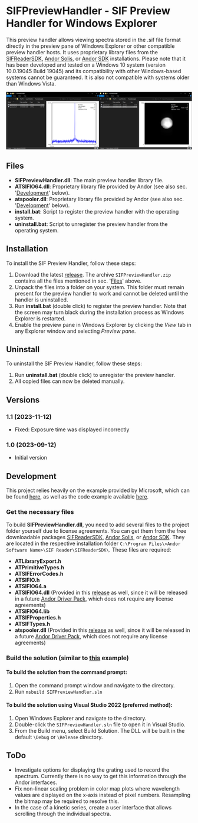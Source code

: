 # SIFPreviewHandler - SIF Preview Handler for Windows Explorer

This preview handler allows viewing spectra stored in the .sif file format directly in the preview pane of Windows Explorer or other compatible preview handler hosts. It uses proprietary library files from the [SIFReaderSDK](https://andor.oxinst.com/downloads/view/viewer:-sif-reader-sdk-2.104.30065.0), [Andor Solis](https://andor.oxinst.com/downloads/view/andor-solis-64-bit-4.32.30065.0), or [Andor SDK](https://andor.oxinst.com/downloads/view/andor-sdk-2.104.30084.0) installations. Please note that it has been developed and tested on a Windows 10 system (version 10.0.19045 Build 19045) and its compatibility with other Windows-based systems cannot be guaranteed. It is also not compatible with systems older than Windows Vista.

![Preview Example for FVB and Image Mode Spectrum](example.png)

## Files

- **SIFPreviewHandler.dll**: The main preview handler library file.
- **ATSIFIO64.dll**: Proprietary library file provided by Andor (see also sec. '[Development](#development)' below).
- **atspooler.dll**: Proprietary library file provided by Andor (see also sec. '[Development](#development)' below).
- **install.bat**: Script to register the preview handler with the operating system.
- **uninstall.bat**: Script to unregister the preview handler from the operating system.

## Installation

To install the SIF Preview Handler, follow these steps:

1. Download the latest [release](https://github.com/dfpsoeew/SIFPreviewHandler/releases). The archive `SIFPreviewHandler.zip` contains all the files mentioned in sec. '[Files](#files)' above.
2. Unpack the files into a folder on your system. This folder must remain present for the preview handler to work and cannot be deleted until the handler is uninstalled.
3. Run **install.bat** (double click) to register the preview handler. Note that the screen may turn black during the installation process as Windows Explorer is restarted.
4. Enable the preview pane in Windows Explorer by clicking the *View* tab in any Explorer window and selecting *Preview pane*.

## Uninstall

To uninstall the SIF Preview Handler, follow these steps:

1. Run **uninstall.bat** (double click) to unregister the preview handler.
2. All copied files can now be deleted manually.

## Versions

### 1.1 (2023-11-12)
- Fixed: Exposure time was displayed incorrectly

### 1.0 (2023-09-12)
- Initial version

## Development

This project relies heavily on the example provided by Microsoft, which can be found [here](https://github.com/microsoft/Windows-classic-samples/tree/main/Samples/Win7Samples/winui/shell/appshellintegration/RecipePreviewHandler), as well as the code example available [here](https://github.com/microsoft/Windows-classic-samples/tree/main/Samples/Win7Samples/winui/shell/appshellintegration/RecipePreviewHandler).

### Get the necessary files

To build **SIFPreviewHandler.dll**, you need to add several files to the project folder yourself due to license agreements. You can get them from the free downloadable packages [SIFReaderSDK](https://andor.oxinst.com/downloads/view/viewer:-sif-reader-sdk-2.104.30065.0), [Andor Solis](https://andor.oxinst.com/downloads/view/andor-solis-64-bit-4.32.30065.0), or [Andor SDK](https://andor.oxinst.com/downloads/view/andor-sdk-2.104.30084.0). They are located in the respective installation folder `C:\Program Files\<Andor Software Name>\SIF Reader\SIFReaderSDK\`. These files are required:

- **ATLibraryExport.h**
- **ATPrimitiveTypes.h**
- **ATSIFErrorCodes.h**
- **ATSIFIO.h**
- **ATSIFIO64.a**
- **ATSIFIO64.dll** (Provided in this [release](https://github.com/dfpsoeew/SIFPreviewHandler/releases) as well, since it will be released in a future [Andor Driver Pack](https://andor.oxinst.com/downloads/view/andor-driver-pack-2.104.30065.0-(ccd,iccd-emccd)), which does not require any license agreements)
- **ATSIFIO64.lib**
- **ATSIFProperties.h**
- **ATSIFTypes.h**
- **atspooler.dll** (Provided in this [release](https://github.com/dfpsoeew/SIFPreviewHandler/releases) as well, since it will be released in a future [Andor Driver Pack](https://andor.oxinst.com/downloads/view/andor-driver-pack-2.104.30065.0-(ccd,iccd-emccd)), which does not require any license agreements)

### Build the solution (similar to [this](https://github.com/microsoft/Windows-classic-samples/tree/main/Samples/Win7Samples/winui/shell/appshellintegration/RecipePreviewHandler) example)

#### To build the solution from the command prompt:
1. Open the command prompt window and navigate to the directory.
2. Run `msbuild SIFPreviewHandler.sln`

#### To build the solution using Visual Studio 2022 (preferred method):
1. Open Windows Explorer and navigate to the directory.
2. Double-click the `SIFPreviewHandler.sln` file to open it in Visual Studio.
3. From the Build menu, select Build Solution. The DLL will be built in the default `\Debug` or `\Release` directory.

## ToDo

- Investigate options for displaying the grating used to record the spectrum. Currently there is no way to get this information through the Andor interfaces.
- Fix non-linear scaling problem in color map plots where wavelength values are displayed on the x-axis instead of pixel numbers. Resampling the bitmap may be required to resolve this.
- In the case of a kinetic series, create a user interface that allows scrolling through the individual spectra.